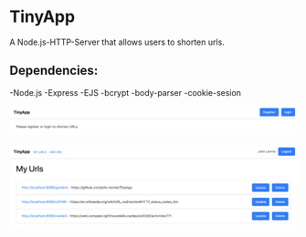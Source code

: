 # TinyApp

A Node.js-HTTP-Server that allows users to shorten urls.

## Dependencies:

-Node.js
-Express
-EJS
-bcrypt
-body-parser
-cookie-sesion

![](https://github.com/john-lennie/TinyApp/blob/master/docs/tinyapp-home.png)

![](https://github.com/john-lennie/TinyApp/blob/master/docs/tinyapp-urls.png)
